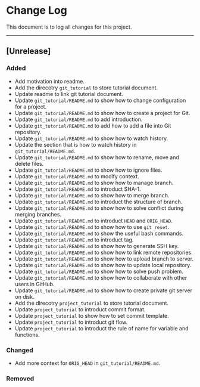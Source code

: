 # Change Log
This document is to log all changes for this project.

--------------------------------------
## [Unrelease]
### Added
- Add motivation into readme.
- Add the direcotry `git_tutorial` to store tutorial document.
- Update readme to link git tutorial document.
- Update `git_tutorial/README.md` to show how to change configuration for a project.
- Update `git_tutorial/README.md` to show how to create a project for Git.
- Update `git_tutorial/README.md` to add introduction.
- Update `git_tutorial/README.md` to add how to add a file into Git repository.
- Update `git_tutorial/README.md` to show how to watch history.
- Update the section that is how to watch history in `git_tutorial/README.md`.
- Update `git_tutorial/README.md` to show how to rename, move and delete files.
- Update `git_tutorial/README.md` to show how to ignore files.
- Update `git_tutorial/README.md` to modify context.
- Update `git_tutorial/README.md` to show how to manage branch.
- Update `git_tutorial/README.md` to introduct SHA-1.
- Update `git_tutorial/README.md` to show how to merge branch.
- Update `git_tutorial/README.md` to introduct the structure of branch.
- Update `git_tutorial/README.md` to show how to solve conflict during merging branches. 
- Update `git_tutorial/README.md` to introduct `HEAD` and `ORIG_HEAD`.
- Update `git_tutorial/README.md` to show how to use `git reset`.
- Update `git_tutorial/README.md` to show the useful bash commands.
- Update `git_tutorial/README.md` to introduct tag.
- Update `git_tutorial/README.md` to show how to generate SSH key.
- Update `git_tutorial/README.md` to show how to link remote repositories.
- Update `git_tutorial/README.md` to show how to upload branch to server.
- Update `git_tutorial/README.md` to show how to update local repository.
- Update `git_tutorial/README.md` to show how to solve push problem.
- Update `git_tutorial/README.md` to show how to collaborate with other users in GitHub.
- Update `git_tutorial/README.md` to show how to create private git server on disk.
- Add the direcotry `project_tutorial` to store tutorial document.
- Update `project_tutorial` to introduct commit format.
- Update `project_tutorial` to show how to set commit template.
- Update `project_tutorial` to introduct git flow.
- Update `project_tutorial` to introduct the rule of name for variable and functions.

### Changed
- Add more context for `ORIG_HEAD` in `git_tutorial/README.md`.

### Removed
